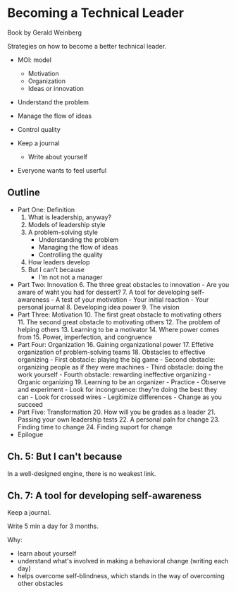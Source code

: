 # Becoming a Technical Leader

Book by Gerald Weinberg

Strategies on how to become a better technical leader.

- MOI: model
    * Motivation
    * Organization
    * Ideas or innovation

- Understand the problem
- Manage the flow of ideas
- Control quality

- Keep a journal
    *  Write about yourself
- Everyone wants to feel userful

## Outline
- Part One: Definition
    1. What is leadership, anyway?
    2. Models of leadership style
    3. A problem-solving style
        - Understanding the problem
        - Managing the flow of ideas
        - Controlling the quality
    4. How leaders develop
    5. But I can't because
        - I'm not not a manager
- Part Two: Innovation
    6. The three great obstacles to innovation
        - Are you aware of waht you had for dessert?
    7. A tool for developing self-awareness
        - A test of your motivation
        - Your initial reaction
        - Your personal journal
    8. Developing idea power
    9. The vision
- Part Three: Motivation
    10. The first great obstacle to motivating others
    11. The second great obstacle to motivating others
    12. The problem of helping others
    13. Learning to be a motivator
    14. Where power comes from
    15. Power, imperfection, and congruence
- Part Four: Organization
    16. Gaining organizational power
    17. Effetive organization of problem-solving teams
    18. Obstacles to effective organizing
        - First obstacle: playing the big game
        - Second obstacle: organizing people as if they were machines
        - Third obstacle: doing the work yourself
        - Fourth obstacle: rewarding ineffective organizing
        - Organic organizing
    19. Learning to be an organizer
        - Practice
        - Observe and experiment
            - Look for incongruence: they're doing the best they can
            - Look for crossed wires
            - Legitimize differences
            - Change as you succeed
- Part Five: Transformation
    20. How will you be grades as a leader
    21. Passing your own leadership tests
    22. A personal paln for change
    23. Finding time to change
    24. Finding suport for change
- Epilogue

## Ch. 5: But I can't because

In a well-designed engine, there is no weakest link.

## Ch. 7: A tool for developing self-awareness

Keep a journal.

Write 5 min a day for 3 months.

Why:

- learn about yourself
- understand what's involved in making a behavioral change (writing each day)
- helps overcome self-blindness, which stands in the way of overcoming other
    obstacles


